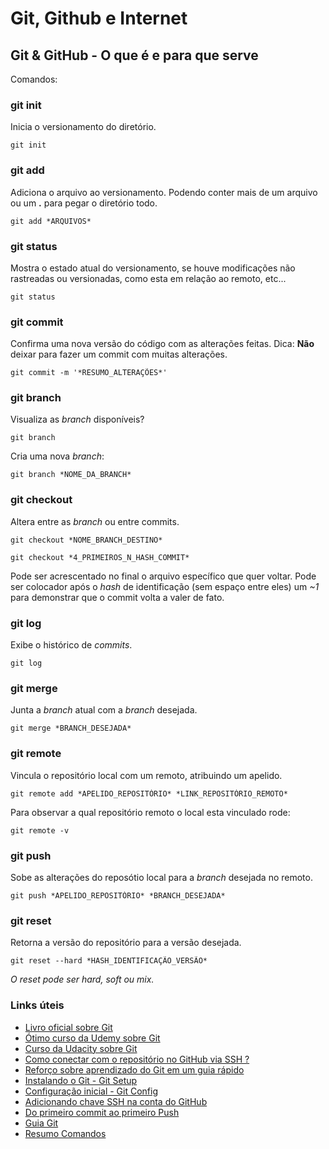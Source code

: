 # Git, Github e Internet

## Git & GitHub - O que é e para que serve

Comandos:

### git init

Inicia o versionamento do diretório.

```
git init
```

### git add

Adiciona o arquivo ao versionamento. Podendo conter mais de um arquivo ou um **.** para pegar o diretório todo.

```
git add *ARQUIVOS*
```

### git status

Mostra o estado atual do versionamento, se houve modificações não rastreadas ou versionadas, como esta em relação ao remoto, etc...

```
git status
```

### git commit

Confirma uma nova versão do código com as alterações feitas. Dica: **Não** deixar para fazer um commit com muitas alterações.

```
git commit -m '*RESUMO_ALTERAÇÕES*'
```

### git branch

Visualiza as *branch* disponíveis?

```
git branch
```

Cria uma nova *branch*:

```
git branch *NOME_DA_BRANCH*
```

### git checkout

Altera entre as *branch* ou entre commits.

```
git checkout *NOME_BRANCH_DESTINO*
```
```
git checkout *4_PRIMEIROS_N_HASH_COMMIT*
```

Pode ser acrescentado no final o arquivo específico que quer voltar.
Pode ser colocador após o *hash* de identificação (sem espaço entre eles) um *~1* para demonstrar que o commit volta a valer de fato.

### git log

Exibe o histórico de *commits*.

```
git log
```

### git merge

Junta a *branch* atual com a *branch* desejada.

```
git merge *BRANCH_DESEJADA*
```

### git remote

Vincula o repositório local com um remoto, atribuindo um apelido.

```
git remote add *APELIDO_REPOSITÓRIO* *LINK_REPOSITÓRIO_REMOTO*
```

Para observar a qual repositório remoto o local esta vinculado rode:

```
git remote -v
```

### git push

Sobe as alterações do reposótio local para a *branch* desejada no remoto.

```
git push *APELIDO_REPOSITÓRIO* *BRANCH_DESEJADA*
```

### git reset

Retorna a versão do repositório para a versão desejada.

```
git reset --hard *HASH_IDENTIFICAÇÃO_VERSÃO*
```

*O reset pode ser hard, soft ou mix.* 

### Links úteis

- [Livro oficial sobre Git](https://git-scm.com/book/pt-br/v2)
- [Ótimo curso da Udemy sobre Git](https://www.udemy.com/course/git-e-github-para-iniciantes)
- [Curso da Udacity sobre Git](https://www.udacity.com/course/version-control-with-git--ud123)
- [Como conectar com o repositório no GitHub via SSH ?](https://help.github.com/en/articles/connecting-to-github-with-ssh)
- [Reforço sobre aprendizado do Git em um guia rápido](https://www.freecodecamp.org/news/learn-the-basics-of-git-in-under-10-minutes-da548267cc91/)
- [Instalando o Git - Git Setup](https://git-scm.com/book/pt-br/v2/Come%C3%A7ando-Instalando-o-Git)
- [Configuração inicial - Git Config](https://git-scm.com/book/pt-br/v2/Come%C3%A7ando-Configura%C3%A7%C3%A3o-Inicial-do-Git)
- [Adicionando chave SSH na conta do GitHub](https://medium.com/@rgdev/como-adicionar-uma-chave-ssh-na-sua-conta-do-github-linux-e0f19bbc4265)
- [Do primeiro commit ao primeiro Push](http://www.devfuria.com.br/git/tutorial-iniciando-git/)
- [Guia Git](https://rogerdudler.github.io/git-guide/index.pt_BR.html)
- [Resumo Comandos](https://gist.github.com/leocomelli/2545add34e4fec21ec16)

